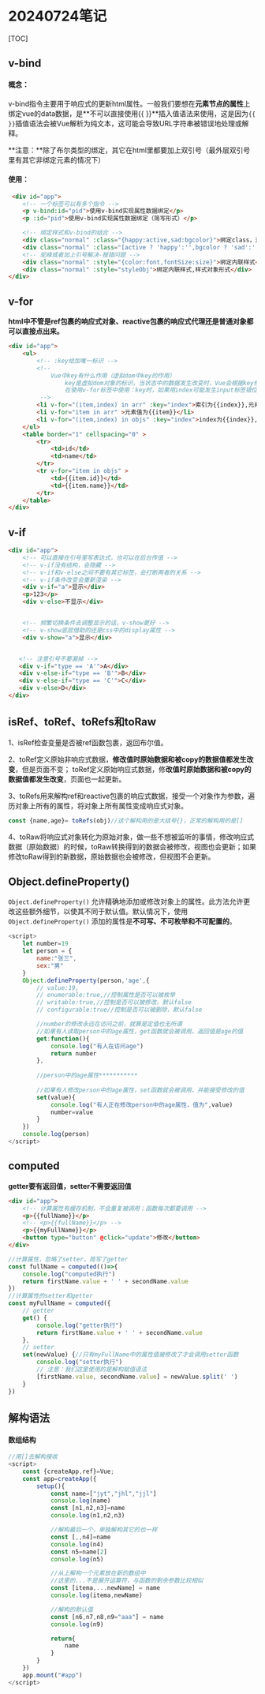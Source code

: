 # 20240724笔记



[TOC]



## v-bind

#### 概念：

v-bind指令主要用于响应式的更新html属性。一般我们要想在**元素节点的属性**上绑定vue的data数据，是**不可以直接使用{{ }}**插入值语法来使用，这是因为`{{ }}`插值语法会被Vue解析为纯文本，这可能会导致URL字符串被错误地处理或解释。

**注意：**除了布尔类型的绑定，其它在html里都要加上双引号（最外层双引号里有其它非绑定元素的情况下）

#### 使用：

```html
 <div id="app">
    <!-- 一个标签可以有多个指令 -->
    <p v-bind:id="pid">使用v-bind实现属性数据绑定</p>
    <p :id="pid">使用v-bind实现属性数据绑定（简写形式）</p>

    <!-- 绑定样式和v-bind的结合 -->
    <div class="normal" :class="{happy:active,sad:bgcolor}">绑定class，对象形式</div><br>
    <div class="normal" :class="[active ? 'happy':'',bgcolor ? 'sad':'']">绑定class，数组形式</div>
    <!-- 驼峰或者加上引号解决-报错问题 -->
    <div class="normal" :style="{color:font,fontSize:size}">绑定内联样式</div>
    <div class="normal" :style="styleObj">绑定内联样式,样式对象形式</div>
</div>
```



## v-for

**html中不管是ref包裹的响应式对象、reactive包裹的响应式代理还是普通对象都可以直接点出来。**

```html
<div id="app">
    <ul>
        <!-- :key给加唯一标识 -->
        <!-- 
            Vue中key有什么作用（虚拟dom中key的作用）
                key是虚拟dom对象的标识，当状态中的数据发生改变时，Vue会根据key修改新数据
				在使用v-for标签中使用：key时，如果用index可能发生input标签错位的情况，主要原因是index是根据顺序生成，不唯一标识一个数据或者对象，dom的diff算法不能根据input标签的内容去区分。
         -->
        <li v-for="(item,index) in arr" :key="index">索引为{{index}},元素值为{{item}}</li>
        <li v-for="item in arr" >元素值为{{item}}</li>
        <li v-for="(item,index) in objs" :key="index">index为{{index}},id为{{item.id}},name为{{item.name}}</li>
    </ul>
    <table border="1" cellspacing="0" >
        <tr>
            <td>id</td>
            <td>name</td>
        </tr>
        <tr v-for="item in objs" >
            <td>{{item.id}}</td>
            <td>{{item.name}}</td>
        </tr>
    </table>
</div>
```



## v-if

```html
<div id="app">
    <!-- 可以直接在引号里写表达式，也可以在后台传值 -->
    <!-- v-if没有结构，会隐藏 -->
    <!-- v-if和v-else之间不要有其它标签，会打断两者的关系 -->
    <!-- v-if条件改变会重新渲染 -->
    <div v-if="a">显示</div>
    <p>123</p>
    <div v-else>不显示</div>


    <!-- 频繁切换条件去调整显示的话，v-show更好 -->
    <!-- v-show底层借助的还是css中的display属性 -->
    <div v-show="a">显示</div>


   <!-- 注意引号不要漏掉 -->
   <div v-if="type == 'A'">A</div>
   <div v-else-if="type == 'B'">B</div>
   <div v-else-if="type == 'C'">C</div>
   <div v-else>D</div>
</div>
```









## isRef、toRef、toRefs和toRaw

1、isRef检查变量是否被ref函数包裹，返回布尔值。

2、toRef定义原始非响应式数据，**修改值时原始数据和被copy的数据值都发生改变**，但是页面不变； toRef定义原始响应式数据，修**改值时原始数据和被copy的数据值都发生改变**，页面也一起更新。

3、toRefs用来解构ref和reactive包裹的响应式数据，接受一个对象作为参数，遍历对象上所有的属性，将对象上所有属性变成响应式对象。

```js
const {name,age}= toRefs(obj)//这个解构用的是大括号{}，正常的解构用的是[]
```

4、toRaw将响应式对象转化为原始对象，做一些不想被监听的事情，修改响应式数据（原始数据）的时候，toRaw转换得到的数据会被修改，视图也会更新；如果修改toRaw得到的新数据，原始数据也会被修改，但视图不会更新。





## Object.defineProperty()

`Object.defineProperty()` 允许精确地添加或修改对象上的属性。此方法允许更改这些额外细节，以使其不同于默认值。默认情况下，使用 `Object.defineProperty()` 添加的属性是**不可写、不可枚举和不可配置的**。

```js
<script>
    let number=19
    let person = {
        name:"张三",
        sex:"男"
    }
    Object.defineProperty(person,'age',{
        // value:19,
        // enumerable:true,//控制属性是否可以被枚举
        // writable:true,//控制是否可以被修改，默认false
        // configurable:true//控制是否可以被删除，默认false

        //number的修改永远在访问之前，就算是定值也无所谓
        //如果有人读取person中的age属性，get函数就会被调用，返回值是age的值
        get:function(){
            console.log("有人在访问age")
            return number
        },
        
        //person中的age属性***********
        
        //如果有人修改person中的age属性，set函数就会被调用，并能接受修改的值
        set(value){
            console.log("有人正在修改person中的age属性，值为",value)
            number=value
        }
    })
    console.log(person)
</script>
```



## computed

**getter要有返回值，setter不需要返回值**

```html
<div id="app">
    <!-- 计算属性有缓存机制，不会重复被调用；函数每次都要调用 -->
    <p>{{fullName}}</p>
    <!-- <p>{{fullName}}</p> -->
    <p>{{myFullName}}</p>
    <button type="button" @click="update">修改</button>
</div>
```



```js
//计算属性，忽略了setter，简写了getter
const fullName = computed(()=>{
    console.log("computed执行")
    return firstName.value + ' ' + secondName.value
})
//计算属性的setter和getter
const myFullName = computed({
    // getter
    get() {
        console.log("getter执行")
        return firstName.value + ' ' + secondName.value
    },
    // setter
    set(newValue) {//只有myFullName中的属性值被修改了才会调用setter函数
        console.log("setter执行")
        // 注意：我们这里使用的是解构赋值语法
        [firstName.value, secondName.value] = newValue.split(' ')
    }
})
```



## 解构语法

#### 数组结构

```js
//用[]去解构接收
<script>
    const {createApp,ref}=Vue;
    const app=createApp({
        setup(){
            const name=["jyt","jhl","jjl"]
            console.log(name)
            const [n1,n2,n3]=name
            console.log(n1,n2,n3)

            //解构最后一个，单独解构其它的也一样
            const [,,n4]=name
            console.log(n4)
            const n5=name[2]
            console.log(n5)

            //从上解构一个元素放在新的数组中
            //这里的...不是展开运算符，与函数的剩余参数比较相似
            const [itema,...newName] = name
            console.log(itema,newName)

            //解构的默认值
            const [n6,n7,n8,n9="aaa"] = name
            console.log(n9)

            return{
                name
            }
        }
    })
    app.mount("#app")
</script>
```

